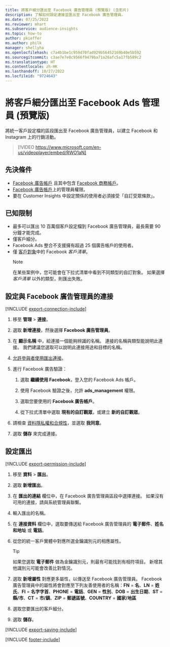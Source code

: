 ```yaml
---
title: 將客戶細分匯出至 Facebook 廣告管理員 (預覽版) (含影片)
description: 了解如何設定連接並匯出至 Facebook 廣告管理員。
ms.date: 07/25/2022
ms.reviewer: mhart
ms.subservice: audience-insights
ms.topic: how-to
author: pkieffer
ms.author: philk
manager: shellyha
ms.openlocfilehash: c7a4b1be1c959d70fad929b56452169b40e5b592
ms.sourcegitcommit: c3ae7e7e0c9566f9479ba71a26afc5a17fb589c2
ms.translationtype: HT
ms.contentlocale: zh-HK
ms.lasthandoff: 10/27/2022
ms.locfileid: "9724643"
---
```

# <a name="export-segments-to-facebook-ads-manager-preview"></a>將客戶細分匯出至 Facebook Ads 管理員 (預覽版)

將統一客戶設定檔的區段匯出至 Facebook 廣告管理員，以建立 Facebook 和 Instagram 上的行銷活動。

> [!VIDEO https://www.microsoft.com/en-us/videoplayer/embed/RWO1aN]

## <a name="prerequisites"></a>先決條件

- [Facebook 廣告帳戶](https://www.facebook.com/business/learn/lessons/step-by-step-ads-manager-account) 且其中包含 [Facebook 商務帳戶](https://business.facebook.com/)。
- [Facebook 廣告帳戶](https://www.facebook.com/business/learn/lessons/step-by-step-ads-manager-account)上的管理員權限。
- 要在 Customer Insights 中設定關係的使用者必須接受「自訂受眾條款」。

## <a name="known-limitations"></a>已知限制

- 最多可以匯出 10 百萬個客戶設定檔到 Facebook 廣告管理員，最長需要 90 分鐘才能完成。
- 僅客戶細分。
- Facebook Ads 整合不支援擁有超過 25 個廣告帳戶的使用者。
- 僅 [客戶對象](https://www.facebook.com/business/help/744354708981227?id=2469097953376494)中的 Facebook *客戶清單*。
  > [!NOTE]
  > 在某些案例中，您可能會在下拉式清單中看到不同類型的自訂對象。 如果選擇 *客戶清單* 以外的類型，則匯出失敗。

## <a name="set-up-connection-to-facebook-ads-manager"></a>設定與 Facebook 廣告管理員的連接

[!INCLUDE [export-connection-include](includes/export-connection-admn.md)]

1. 移至 **管理** > **連接**。

1. 選取 **新增連接**，然後選擇 **Facebook 廣告管理員**。

1. 在 **顯示名稱** 中，給連接一個能夠辨識的名稱。 連接的名稱與類型能說明此連接。 我們建議您選取可以說明此連接用途和目標的名稱。

1. [允許參與者使用匯出連接](connections.md#allow-contributors-to-use-a-connection-for-exports)。

1. 進行 Facebook 廣告驗證：

   1. 選取 **繼續使用 Facebook**，登入您的 Facebook Ads 帳戶。

   1. 使用 Facebook 驗證之後，允許 **ads_management** 權限。

   1. 選取您要使用的 **Facebook 廣告帳戶**。

   1. 從下拉式清單中選取 **現有的自訂觀眾**，或建立 **新的自訂觀眾**。

1. 請檢查 [資料隱私權和合規性](connections.md#data-privacy-and-compliance)，並選取 **我同意**。

1. 選取 **儲存** 來完成連接。

## <a name="configure-an-export"></a>設定匯出

[!INCLUDE [export-permission-include](includes/export-permission.md)]

1. 移至 **資料** > **匯出**。

1. 選取 **新增匯出**。

1. 在 **匯出的連結** 欄位中，在 Facebook 廣告管理員區段中選擇連接。 如果沒有可用的連接，請與系統管理員聯繫。

1. 輸入匯出的名稱。

1. 在 **連接資料** 欄位中，選取要傳送給 Facebook 廣告管理員的 **電子郵件**、**姓名和地址** 或 **電話**。

1. 從您的統一客戶實體中對應所選金鑰識別元的相應屬性。
   > [!TIP]
   > 如果您選取 **電子郵件** 做為金鑰識別元，則最有可能找到有相符項目。 新增其他識別元可能會改善比對情況。

1. 選取 **新增屬性** 對應更多屬性，以傳送至 Facebook 廣告管理員。 Facebook 廣告管理員中的屬性將會對應至下列友善使用者的名稱：**FN** = **名**、**LN** = **姓氏**、**FI** = **名字字首**、**PHONE** = **電話**、**GEN** = **性別**、**DOB** = **出生日期**、**ST** = **縣/市**、**CT** = **市/鎮**、**ZIP** = **郵遞區號**、**COUNTRY** = **國家/地區**

1. 選取您要匯出的客戶細分。

1. 選取 **儲存**。

[!INCLUDE [export-saving-include](includes/export-saving.md)]

[!INCLUDE [footer-include](includes/footer-banner.md)]
